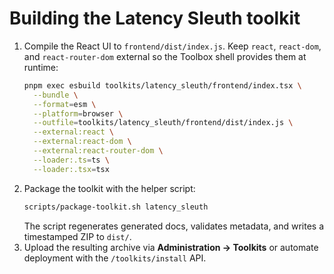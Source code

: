 # Building the Latency Sleuth toolkit

1. Compile the React UI to `frontend/dist/index.js`. Keep `react`, `react-dom`,
   and `react-router-dom` external so the Toolbox shell provides them at
   runtime:
   ```bash
   pnpm exec esbuild toolkits/latency_sleuth/frontend/index.tsx \
     --bundle \
     --format=esm \
     --platform=browser \
     --outfile=toolkits/latency_sleuth/frontend/dist/index.js \
     --external:react \
     --external:react-dom \
     --external:react-router-dom \
     --loader:.ts=ts \
     --loader:.tsx=tsx
   ```
2. Package the toolkit with the helper script:
   ```bash
   scripts/package-toolkit.sh latency_sleuth
   ```
   The script regenerates generated docs, validates metadata, and writes a
   timestamped ZIP to `dist/`.
3. Upload the resulting archive via **Administration → Toolkits** or automate
   deployment with the `/toolkits/install` API.
